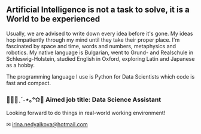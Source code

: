 ## Artificial Intelligence is not a task to solve, it is a World to be experienced
Usually, we are advised to write down every idea before it's gone. My ideas hop impatiently through my mind until they take their proper place. I'm fascinated by space and time, words and numbers, metaphysics and robotics. My native language is Bulgarian, went to Grund- and Realschule in Schleswig-Holstein, studied English in Oxford, exploring Latin and Japanese as a hobby.

The programming language I use is Python for Data Scientists which code is fast and compact.
### 👩🏻‍💻ˎˊ˗⋆｡°✩📄 Aimed job title: Data Science Assistant
Looking forward to do things in real-world working environment!

✉ irina.nedyalkova@hotmail.com
